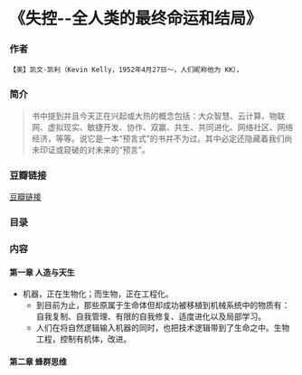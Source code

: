 《失控--全人类的最终命运和结局》
=============================

### 作者
    【美】凯文·凯利（Kevin Kelly，1952年4月27日～，人们昵称他为 KK），

### 简介
> 书中提到并且今天正在兴起或大热的概念包括：大众智慧、云计算、物联网、虚拟现实、敏捷开发、协作、双赢、共生、共同进化、网络社区、网络经济，等等。说它是一本“预言式”的书并不为过。其中必定还隐藏着我们尚未印证或窥破的对未来的“预言”。
   
### 豆瓣链接
  [豆瓣链接](http://book.douban.com/subject/5375620/)

### 目录

### 内容

#### 第一章 人造与天生
* 机器，正在生物化；而生物，正在工程化。
    - 到目前为止，那些原属于生命体但却成功被移植到机械系统中的物质有：自我复制、自我管理、有限的自我修复、适度进化以及局部学习。
    - 人们在将自然逻辑输入机器的同时，也把技术逻辑带到了生命之中。生物工程，控制有机体，改进。

#### 第二章 蜂群思维














